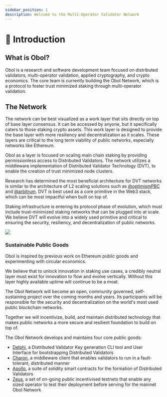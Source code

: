 ```yaml
---
sidebar_position: 1
description: Welcome to the Multi-Operator Validator Network
---
```


# 👋 Introduction

## What is Obol?

Obol is a research and software development team focused on distributed validators, multi-operator validation, applied cryptography, and crypto economics. The core team is currently building the Obol Network, which is a protocol to foster trust minimized staking through multi-operator validation.

## The Network

The network can be best visualized as a work layer that sits directly on top of base layer consensus. It can be accessed by anyone, but it specifically caters to those staking crypto assets. This work layer is designed to provide the base layer with more resiliency and decentralization as it scales. These layers are critical to the long term viability of public networks, especially networks like Ethereum.

Obol as a layer is focused on scaling main chain staking by providing permissionless access to Distributed Validators. The network utilizes a middleware implementation of Distributed Validator Technology (DVT), to enable the creation of trust minimized node clusters.

Research has determined the most beneficial architecture for DVT networks is similar to the architecture of L2 scaling solutions such as [@optimismPBC](https://twitter.com/optimismPBC) and [@arbitrum](https://twitter.com/arbitrum). DVT is best used as a core primitive in the Web3 stack, which can be most impactful when built on top of.

Staking infrastructure is entering its protocol phase of evolution, which must include trust-minimized staking networks that can be plugged into at scale. We believe DVT will evolve into a widely used primitive and critical to ensuring the security, resiliency, and decentralization of public networks.

![](/img/DVT4.png)

### Sustainable Public Goods

Obol is inspired by previous work on Ethereum public goods and experimenting with circular economics.

We believe that to unlock innovation in staking use cases, a credibly neutral layer must exist for innovation to flow and evolve vertically. Without this layer highly available uptime will continue to be a moat.

The Obol Network will become an open, community governed, self-sustaining project over the coming months and years. Its participants will be responsible for the security and decentralization on the world's most used public blockchain networks.

Together we will incentivize, build, and maintain distributed technology that makes public networks a more secure and resilient foundation to build on top of.

The Obol Network develops and maintains four core public goods:

- [Delphi](./dvk/01_distributed-validator-keys.md), a Distributed Validator Key generation CLI tool and User Interface for bootstrapping Distributed Validators
- [Charon](./dv/01_introducing-charon.md), a middleware client that enables validators to run in a fault-tolerant, distributed manner
- [Apollo](./sc/01_introducing-apollo.md), a suite of solidity smart contracts for the formation of Distributed Validators
- [Zeus](./testnet.md), a set of on-going public incentivised testnets that enable any sized operator to test their deployment before serving for the mainnet Obol Network

